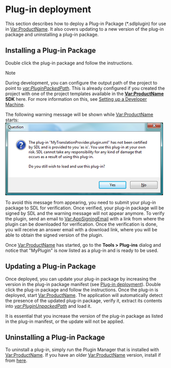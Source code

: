 Plug-in deployment
====

This section describes how to deploy a Plug-in Package (*.sdlplugin) for use in <Var:ProductName>. It also covers updating to a new version of the plug-in package and uninstalling a plug-in package.


Installing a Plug-in Package
------
Double click the plug-in package and follow the instructions.

> [!NOTE]
>
> During development, you can configure the output path of the project to point to *<var:PluginPackedPath>*. This is already configured if you created the project with one of the project templates available in the **<Var:ProductName> SDK** here. For more information on this, see [Setting up a Developer Machine](setting_up_a_developer_machine.md).

The following warning message will be shown while <Var:ProductName> starts:
<img style="display:block; " src="images/UnsignedPluginWarning.png" />


To avoid this message from appearing, you need to submit your plug-in package to SDL for verification. Once verified, your plug-in package will be signed by SDL and the warning message will not appear anymore. To verify the plugin, send an email to <Var:AppSigningEmail> with a link from where the plugin can be downloaded for verification. Once the verification is done, you will receive an answer email with a download link, where you will be able to obtain the signed version of the plugin.

Once <Var:ProductName> has started, go to the **Tools > Plug-ins** dialog and notice that "MyPlugin" is now listed as a plug-in and is ready to be used.

Updating a Plug-in Package
----
Once deployed, you can update your plug-in package by increasing the version in the plug-in package manifest (see [Plug-in deployment](plugin_deployment.md)). Double click the plug-in package and follow the instructions. Once the plug-in is deployed, start <Var:ProductName>. The application will automatically detect the presence of the updated plug-in package, verify it, extract its contents into <em> <var:PluginUnpackedPath> </em> and load it.

It is essential that you increase the version of the plug-in package as listed in the plug-in manifest, or the update will not be applied.

Uninstalling a Plug-in Package
-----
To uninstall a plug-in, simply run the Plugin Manager that is installed with <Var:ProductName>. If you have an older <Var:ProductName> version, install if from [here](https://appstore.sdl.com/language/app/sdl-plugin-installer/462/).